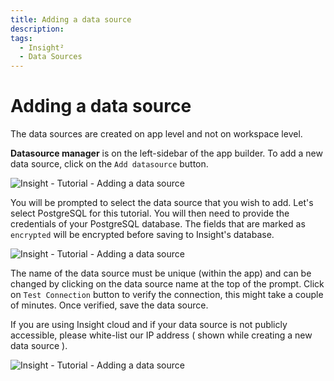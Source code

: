 ```yaml
---
title: Adding a data source
description: 
tags:
  - Insight²
  - Data Sources
---
```


# Adding a data source


The data sources are created on app level and not on workspace level.


**Datasource manager** is on the left-sidebar of the app builder. To add a new data source, click on the `Add datasource` button.



![Insight - Tutorial - Adding a data source](/_images/insight2/tutorial/adding-datasource/add-datasource.png)



You will be prompted to select the data source that you wish to add. Let's select PostgreSQL for this tutorial. You will then need to provide the credentials of your PostgreSQL database. The fields that are marked as `encrypted` will be encrypted before saving to Insight's database.



![Insight - Tutorial - Adding a data source](/_images/insight2/tutorial/adding-datasource/datasources.png)



The name of the data source must be unique (within the app) and can be changed by clicking on the data source name at the top of the prompt. Click on `Test Connection` button to verify the connection, this might take a couple of minutes. Once verified, save the data source.


If you are using Insight cloud and if your data source is not publicly accessible, please white-list our IP address ( shown while creating a new data source ).




![Insight - Tutorial - Adding a data source](/_images/insight2/tutorial/adding-datasource/postgres.png)


